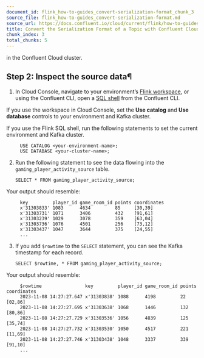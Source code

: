 ```yaml
---
document_id: flink_how-to-guides_convert-serialization-format_chunk_3
source_file: flink_how-to-guides_convert-serialization-format.md
source_url: https://docs.confluent.io/cloud/current/flink/how-to-guides/convert-serialization-format.html
title: Convert the Serialization Format of a Topic with Confluent Cloud for Apache Flink
chunk_index: 3
total_chunks: 5
---
```


in the Confluent Cloud cluster.

## Step 2: Inspect the source data¶

  1. In Cloud Console, navigate to your environment’s [Flink workspace](../get-started/quick-start-cloud-console.html#flink-sql-quick-start-create-workspace), or using the Confluent CLI, open a [SQL shell](../get-started/quick-start-shell.html#flink-sql-quick-start-shell) from the Confluent CLI.

If you use the workspace in Cloud Console, set the **Use catalog** and **Use database** controls to your environment and Kafka cluster.

If you use the Flink SQL shell, run the following statements to set the current environment and Kafka cluster.

         USE CATALOG <your-environment-name>;
         USE DATABASE <your-cluster-name>;

  2. Run the following statement to see the data flowing into the `gaming_player_activity_source` table.

         SELECT * FROM gaming_player_activity_source;

Your output should resemble:

         key         player_id game_room_id points coordinates
         x'31303833' 1083      4634         85     [30,39]
         x'31303731' 1071      3406         432    [91,61]
         x'31303239' 1029      3078         359    [63,04]
         x'31303736' 1076      4501         256    [73,12]
         x'31303437' 1047      3644         375    [24,55]
         ...

  3. If you add `$rowtime` to the `SELECT` statement, you can see the Kafka timestamp for each record.

         SELECT $rowtime, * FROM gaming_player_activity_source;

Your output should resemble:

         $rowtime                key         player_id game_room_id points coordinates
         2023-11-08 14:27:27.647 x'31303838' 1088      4198         22     [02,86]
         2023-11-08 14:27:27.695 x'31303638' 1068      1446         132    [80,86]
         2023-11-08 14:27:27.729 x'31303536' 1056      4839         125    [35,74]
         2023-11-08 14:27:27.732 x'31303530' 1050      4517         221    [11,69]
         2023-11-08 14:27:27.746 x'31303438' 1048      3337         339    [91,10]
         ...
